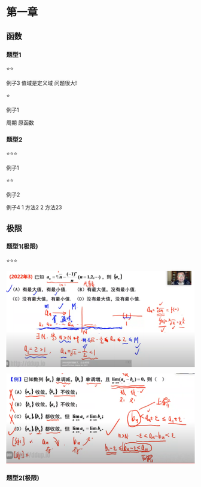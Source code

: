 # 第一章

## 函数

### 题型1

⭐⭐

例子3 值域是定义域 问题很大!

⭐

例子1

周期 原函数

### 题型2

⭐⭐⭐

例子1

⭐⭐

例子2

例子4 1 方法2 2 方法23

## 极限

### 题型1(极限)

⭐⭐⭐

![20220714225036](https://raw.githubusercontent.com/Logible/Image/main/note_image/20220714225036.png)

![20220715204338](https://raw.githubusercontent.com/Logible/Image/main/note_image/20220715204338.png)

### 题型2(极限)
